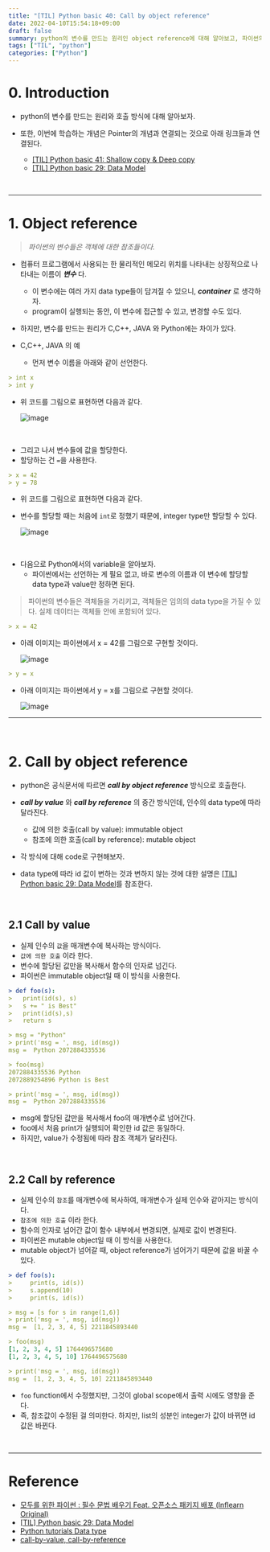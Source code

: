 ```yaml
---
title: "[TIL] Python basic 40: Call by object reference"
date: 2022-04-10T15:54:18+09:00
draft: false
summary: python의 변수를 만드는 원리인 object reference에 대해 알아보고, 파이썬의 호출 방식인 call by object reference에 대해 알아본다.
tags: ["TIL", "python"]
categories: ["Python"]
---
```


# 0. Introduction

- python의 변수를 만드는 원리와 호출 방식에 대해 알아보자.

- 또한, 이번에 학습하는 개념은 Pointer의 개념과 연결되는 것으로 아래 링크들과 연결된다.
  - [[TIL] Python basic 41: Shallow copy & Deep copy](https://jeha00.github.io/post/python/python_basic_41_shallowdeepcopy/)
  - [[TIL] Python basic 29: Data Model](https://jeha00.github.io/post/python/python_basic_29_datamodel/)

&nbsp;

---

# 1. Object reference

> _파이썬의 변수들은 객체에 대한 참조들이다._

- 컴퓨터 프로그램에서 사용되는 한 물리적인 메모리 위치를 나타내는 상징적으로 나타내는 이름이 **_변수_** 다.
  - 이 변수에는 여러 가지 data type들이 담겨질 수 있으니, **_container_** 로 생각하자.
  - program이 실행되는 동안, 이 변수에 접근할 수 있고, 변경할 수도 있다.
- 하지만, 변수를 만드는 원리가 C,C++, JAVA 와 Python에는 차이가 있다.

- C,C++, JAVA 의 예
  - 먼저 변수 이름을 아래와 같이 선언한다.

```yml
> int x
> int y
```

- 위 코드를 그림으로 표현하면 다음과 같다.

  ![image](https://python-course.eu/images/python-tutorial/shoebox_variables_1_300w.webp)

&nbsp;

- 그리고 나서 변수들에 값을 할당한다.
- 할당하는 건 `=`을 사용한다.

```yml
> x = 42
> y = 78
```

- 위 코드를 그림으로 표현하면 다음과 같다.
- 변수를 할당할 때는 처음에 `int`로 정했기 때문에, integer type만 할당할 수 있다.

  ![image](https://python-course.eu/images/python-tutorial/shoebox_variables_3_300w.webp)

&nbsp;

- 다음으로 Python에서의 variable을 알아보자.
  - 파이썬에서는 선언하는 게 필요 없고, 바로 변수의 이름과 이 변수에 할당할 data type과 value만 정하면 된다.

> 파이썬의 변수들은 객체들을 가리키고, 객체들은 임의의 data type을 가질 수 있다. 실제 데이터는 객체들 안에 포함되어 있다.

```yml
> x = 42
```

- 아래 이미지는 파이썬에서 x = 42를 그림으로 구현할 것이다.

  ![image](https://python-course.eu/images/python-tutorial/python_variable_1_400w.webp)

```yml
> y = x
```

- 아래 이미지는 파이썬에서 y = x를 그림으로 구현할 것이다.

  ![image](https://python-course.eu/images/python-tutorial/python_variable_2_500w.webp)

---

&nbsp;

# 2. Call by object reference

- python은 공식문서에 따르면 **_call by object reference_** 방식으로 호출한다.
- **_call by value_** 와 **_call by reference_** 의 중간 방식인데, 인수의 data type에 따라 달라진다.

  - 값에 의한 호출(call by value): immutable object
  - 참조에 의한 호출(call by reference): mutable object

- 각 방식에 대해 code로 구현해보자.
- data type에 따라 id 값이 변하는 것과 변하지 않는 것에 대한 설명은 [[TIL] Python basic 29: Data Model](https://jeha00.github.io/post/python_basic/python_basic_29_datamodel/#32-list-comprehension%EC%9D%98-%EC%A3%BC%EC%9D%98%EC%82%AC%ED%95%AD)를 참조한다.

&nbsp;

## 2.1 Call by value

- 실제 인수의 `값`을 매개변수에 복사하는 방식이다.
- `값에 의한 호출` 이라 한다.
- 변수에 할당된 값만을 복사해서 함수의 인자로 넘긴다.
- 파이썬은 immutable object일 때 이 방식을 사용한다.

```yml
> def foo(s):
>   print(id(s), s)
>   s += " is Best"
>   print(id(s),s)
>   return s

> msg = "Python"
> print('msg = ', msg, id(msg))
msg =  Python 2072884335536

> foo(msg)
2072884335536 Python
2072889254896 Python is Best

> print('msg = ', msg, id(msg))
msg =  Python 2072884335536
```

- msg에 할당된 값만을 복사해서 foo의 매개변수로 넘어간다.
- foo에서 처음 print가 실행되어 확인한 id 값은 동일하다.
- 하지만, value가 수정됨에 따라 참조 객체가 달라진다.

&nbsp;

## 2.2 Call by reference

- 실제 인수의 `참조`를 매개변수에 복사하여, 매개변수가 실제 인수와 같아지는 방식이다.
- `참조에 의한 호출` 이라 한다.
- 함수의 인자로 넘어간 값이 함수 내부에서 변경되면, 실제로 값이 변경된다.
- 파이썬은 mutable object일 때 이 방식을 사용한다.
- mutable object가 넘어갈 때, object reference가 넘어가기 때문에 값을 바꿀 수 있다.

```yml
> def foo(s):
>     print(s, id(s))
>     s.append(10)
>     print(s, id(s))

> msg = [s for s in range(1,6)]
> print('msg = ', msg, id(msg))
msg =  [1, 2, 3, 4, 5] 2211845893440

> foo(msg)
[1, 2, 3, 4, 5] 1764496575680
[1, 2, 3, 4, 5, 10] 1764496575680

> print('msg = ', msg, id(msg))
msg =  [1, 2, 3, 4, 5, 10] 2211845893440
```

- `foo` function에서 수정했지만, 그것이 global scope에서 출력 시에도 영향을 준다.
- 즉, 참조값이 수정된 걸 의미한다. 하지만, list의 성분인 integer가 값이 바뀌면 id 값은 바뀐다.




&nbsp;

---

# Reference

- [모두를 위한 파이썬 : 필수 문법 배우기 Feat. 오픈소스 패키지 배포 (Inflearn Original)](https://www.inflearn.com/course/%ED%94%84%EB%A1%9C%EA%B7%B8%EB%9E%98%EB%B0%8D-%ED%8C%8C%EC%9D%B4%EC%8D%AC-%EC%A4%91%EA%B3%A0%EA%B8%89/dashboard)
- [[TIL] Python basic 29: Data Model](https://jeha00.github.io/post/python_basic/python_basic_29_datamodel/#32-list-comprehension%EC%9D%98-%EC%A3%BC%EC%9D%98%EC%82%AC%ED%95%AD)
- [Python tutorials Data type](https://python-course.eu/python-tutorial/data-types-and-variables.php)
- [call-by-value, call-by-reference](https://www.youtube.com/watch?v=IfVT3Cpdays&t=1144s)
